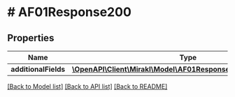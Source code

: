 # # AF01Response200

## Properties

Name | Type | Description | Notes
------------ | ------------- | ------------- | -------------
**additionalFields** | [**\OpenAPI\Client\Mirakl\Model\AF01Response200AdditionalFields[]**](AF01Response200AdditionalFields.md) |  | [optional]

[[Back to Model list]](../../README.md#models) [[Back to API list]](../../README.md#endpoints) [[Back to README]](../../README.md)
